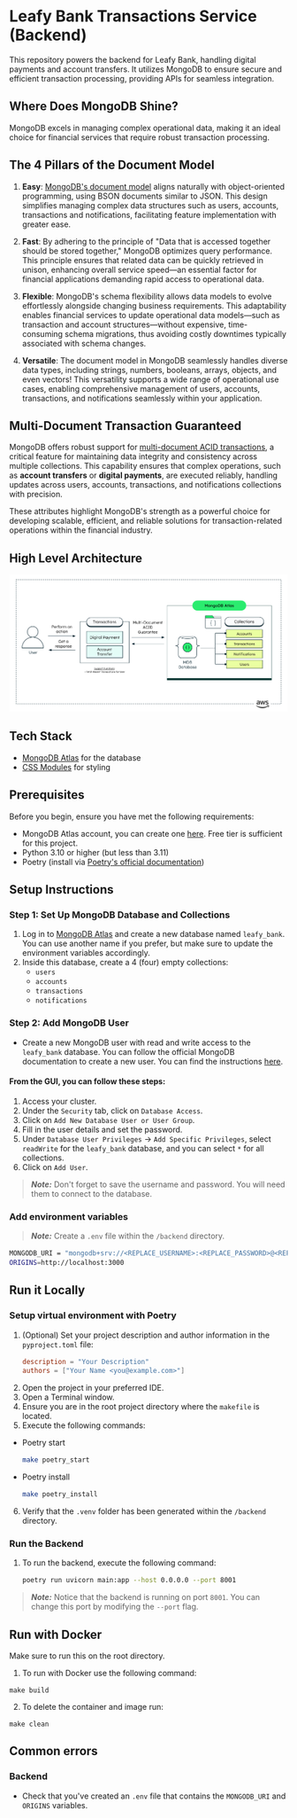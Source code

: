 # Leafy Bank Transactions Service (Backend)

This repository powers the backend for Leafy Bank, handling digital payments and account transfers. It utilizes MongoDB to ensure secure and efficient transaction processing, providing APIs for seamless integration.

## Where Does MongoDB Shine?

MongoDB excels in managing complex operational data, making it an ideal choice for financial services that require robust transaction processing.

## The 4 Pillars of the Document Model

1. **Easy**: [MongoDB's document model](https://www.mongodb.com/resources/basics/databases/document-databases) aligns naturally with object-oriented programming, using BSON documents similar to JSON. This design simplifies managing complex data structures such as users, accounts, transactions and notifications, facilitating feature implementation with greater ease.

2. **Fast**: By adhering to the principle of "Data that is accessed together should be stored together," MongoDB optimizes query performance. This principle ensures that related data can be quickly retrieved in unison, enhancing overall service speed—an essential factor for financial applications demanding rapid access to operational data.

3. **Flexible**: MongoDB's schema flexibility allows data models to evolve effortlessly alongside changing business requirements. This adaptability enables financial services to update operational data models—such as transaction and account structures—without expensive, time-consuming schema migrations, thus avoiding costly downtimes typically associated with schema changes.

4. **Versatile**: The document model in MongoDB seamlessly handles diverse data types, including strings, numbers, booleans, arrays, objects, and even vectors! This versatility supports a wide range of operational use cases, enabling comprehensive management of users, accounts, transactions, and notifications seamlessly within your application.

## Multi-Document Transaction Guaranteed

MongoDB offers robust support for [multi-document ACID transactions](https://www.mongodb.com/products/capabilities/transactions), a critical feature for maintaining data integrity and consistency across multiple collections. This capability ensures that complex operations, such as **account transfers** or **digital payments**, are executed reliably, handling updates across users, accounts, transactions, and notifications collections with precision.

These attributes highlight MongoDB's strength as a powerful choice for developing scalable, efficient, and reliable solutions for transaction-related operations within the financial industry.

## High Level Architecture

![High Level Architecture](architecture/transactionsService_diagram.png)

## Tech Stack

- [MongoDB Atlas](https://www.mongodb.com/atlas/database) for the database
- [CSS Modules](https://github.com/css-modules/css-modules) for styling

## Prerequisites

Before you begin, ensure you have met the following requirements:

- MongoDB Atlas account, you can create one [here](https://account.mongodb.com/account/register). Free tier is sufficient for this project.
- Python 3.10 or higher (but less than 3.11)
- Poetry (install via [Poetry's official documentation](https://python-poetry.org/docs/#installation))

## Setup Instructions

### Step 1: Set Up MongoDB Database and Collections

1. Log in to [MongoDB Atlas](https://account.mongodb.com/account/login) and create a new database named `leafy_bank`. You can use another name if you prefer, but make sure to update the environment variables accordingly.
2. Inside this database, create a 4 (four) empty collections:
    - `users`
    - `accounts`
    - `transactions`
    - `notifications`

### Step 2: Add MongoDB User

- Create a new MongoDB user with read and write access to the `leafy_bank` database. You can follow the official MongoDB documentation to create a new user. You can find the instructions [here](https://www.mongodb.com/docs/atlas/security-add-mongodb-users/).

#### From the GUI, you can follow these steps:
1. Access your cluster.
2. Under the `Security` tab, click on `Database Access`.
3. Click on `Add New Database User or User Group`.
4. Fill in the user details and set the password.
5. Under `Database User Privileges` -> `Add Specific Privileges`, select `readWrite` for the `leafy_bank` database, and you can select `*` for all collections.
6. Click on `Add User`.

> **_Note:_** Don't forget to save the username and password. You will need them to connect to the database.

### Add environment variables

> **_Note:_** Create a `.env` file within the `/backend` directory.

```bash
MONGODB_URI = "mongodb+srv://<REPLACE_USERNAME>:<REPLACE_PASSWORD>@<REPLACE_CLUSTER_NAME>.mongodb.net/<REPLACE_DATABASE_NAME>"
ORIGINS=http://localhost:3000
```

## Run it Locally

### Setup virtual environment with Poetry

1. (Optional) Set your project description and author information in the `pyproject.toml` file:
   ```toml
   description = "Your Description"
   authors = ["Your Name <you@example.com>"]
2. Open the project in your preferred IDE.
3. Open a Terminal window.
4. Ensure you are in the root project directory where the `makefile` is located.
5. Execute the following commands:
  - Poetry start
    ````bash
    make poetry_start
    ````
  - Poetry install
    ````bash
    make poetry_install
    ````
6. Verify that the `.venv` folder has been generated within the `/backend` directory.

### Run the Backend

1. To run the backend, execute the following command:
    ````bash
    poetry run uvicorn main:app --host 0.0.0.0 --port 8001
    ````

> **_Note:_** Notice that the backend is running on port `8001`. You can change this port by modifying the `--port` flag.

## Run with Docker

Make sure to run this on the root directory.

1. To run with Docker use the following command:
```
make build
```
2. To delete the container and image run:
```
make clean
```

## Common errors

### Backend

- Check that you've created an `.env` file that contains the `MONGODB_URI` and `ORIGINS` variables.